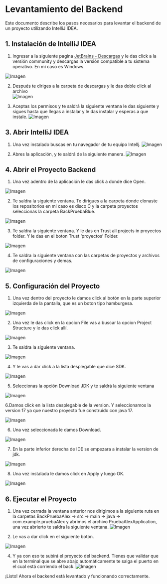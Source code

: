 # Levantamiento del Backend

Este documento describe los pasos necesarios para levantar el backend de un proyecto utilizando IntelliJ IDEA.

## 1. Instalación de IntelliJ IDEA

1. Ingresar a la siguiente pagina [JetBrains - Descargas](https://www.jetbrains.com/es-es/idea/download/other.html) y le das click a la versión community y descargas la versión compatible a tu sistema operativo. En mi caso es Windows.

![Imagen](https://res.cloudinary.com/dsb2nqwja/image/upload/v1732800184/imagenesBack/image1.png)

2. Después te diriges a la carpeta de descargas y le das doble click al archivo  
![Imagen](https://res.cloudinary.com/dsb2nqwja/image/upload/v1732800184/imagenesBack/l2f3o55cpedmjm6ewbuq.png)

3. Aceptas los permisos y te saldrá la siguiente ventana le das siguiente y sigues hasta que llegas a instalar y le das instalar y esperas a que instale. 
![Imagen](https://res.cloudinary.com/dsb2nqwja/image/upload/v1732800184/imagenesBack/imagen2.png)

## 3. Abrir IntelliJ IDEA

1. Una vez instalado buscas en tu navegador de tu equipo Intellj.
![Imagen](https://res.cloudinary.com/dsb2nqwja/image/upload/v1732800185/imagenesBack/imagen3.png)

2. Abres la aplicación, y te saldrá de la siguiente manera.
![Imagen](https://res.cloudinary.com/dsb2nqwja/image/upload/v1732800185/imagenesBack/imagen4.png)

## 4. Abrir el Proyecto Backend

1. Una vez adentro de la aplicación le das click a donde dice Open.

![Imagen](https://res.cloudinary.com/dsb2nqwja/image/upload/v1732800185/imagenesBack/imagen5.png)

2. Te saldra la siguiente ventana. Te dirigues a la carpeta donde clonaste los repositorios en mi caso es disco C y la carpeta proyectos seleccionas la carpeta BackPruebaBlue.

![Imagen](https://res.cloudinary.com/dsb2nqwja/image/upload/v1732800184/imagenesBack/imagen6.png)

3.  Te saldra la siguiente ventana. Y le das en Trust all projects in proyectos folder. Y le das en el boton Trust ‘proyectos’ Folder. 
  
![Imagen](https://res.cloudinary.com/dsb2nqwja/image/upload/v1732800184/imagenesBack/imagen7.png)

4. Te saldra la siguiente ventana con las carpetas de proyectos y archivos de configuraciones y demas.

![Imagen](https://res.cloudinary.com/dsb2nqwja/image/upload/v1732800185/imagenesBack/imagen8.png)

## 5. Configuración del Proyecto

1. Una vez dentro del proyecto le damos click al botón en la parte superior izquierda de la pantalla, que es un boton tipo hamburgesa.

![Imagen](https://res.cloudinary.com/dsb2nqwja/image/upload/v1732800185/imagenesBack/qtovfqbshutuevpyj09j.png)

2. Una vez le das click en la opcion File vas a buscar la opcion Project Structure y le das click allí. 

![Imagen](https://res.cloudinary.com/dsb2nqwja/image/upload/v1732800185/imagenesBack/nq1zyu8qytcqz2b8iej1.png)

3. Te saldra la siguiente ventana.
   
![Imagen](https://res.cloudinary.com/dsb2nqwja/image/upload/v1732800185/imagenesBack/nrls6xqxmdaof38eqtsx.png)

4. Y le vas a dar click a la lista desplegable que dice SDK.

![Imagen](https://res.cloudinary.com/dsb2nqwja/image/upload/v1732800185/imagenesBack/euzh9trrcemgzwwqucsz.png)

5. Seleccionas la opción Download JDK y te saldrá la siguiente ventana

![Imagen](https://res.cloudinary.com/dsb2nqwja/image/upload/v1732800185/imagenesBack/ky9f99pzzifcbd7ubcta.png)

6.Damos click en la lista desplegable de la version. Y seleccionamos la version 17 ya que nuestro proyecto fue construido con java 17.

![Imagen](https://res.cloudinary.com/dsb2nqwja/image/upload/v1732800185/imagenesBack/bmeytniorx7vpttf29xn.png)

6. Una vez seleccionada le damos Download.
   
![Imagen](https://res.cloudinary.com/dsb2nqwja/image/upload/v1732800185/imagenesBack/ikbd9awnupgijm2bnbaj.png)

7. En la parte inferior derecha de IDE se empezara a instalar la version de jdk.
   
![Imagen](https://res.cloudinary.com/dsb2nqwja/image/upload/v1732800186/imagenesBack/p4kchwrzcsxgtssyl3sy.png)

8. Una vez instalada le damos click en Apply y luego OK.

![Imagen](https://res.cloudinary.com/dsb2nqwja/image/upload/v1732800186/imagenesBack/amye4jjtpj6cjrj8jqit.png)

## 6. Ejecutar el Proyecto

1. Una vez cerrada la ventana anterior nos dirigimos a la siguiente ruta en la carpetas BackPruebaAlex -> src -> main -> java -> com.example.pruebaAlex y abrimos el archivo PruebaAlexApplication, una vez abrierto te saldra la siguiente ventana. 
![Imagen](https://res.cloudinary.com/dsb2nqwja/image/upload/v1732800186/imagenesBack/ulbfrvwbgzn8r0tzld7o.png)

2. Le vas a dar click en el siguiente botón.

![Imagen](https://res.cloudinary.com/dsb2nqwja/image/upload/v1732800186/imagenesBack/sl5qgzcvlqolgqqi4wzw.png)

4. Y ya con eso te subirá el proyecto del backend. Tienes que validar que en la terminal que se abre abajo automáticamente te salga el puerto en el cual está corriendo el back.
![Imagen](https://res.cloudinary.com/dsb2nqwja/image/upload/v1732800186/imagenesBack/opo1zn3orfhgbejxpxav.png)

¡Listo! Ahora el backend está levantado y funcionando correctamente.

